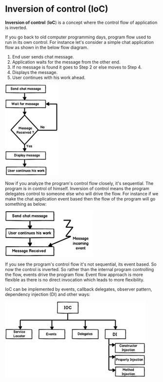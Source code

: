# Inversion of control (IoC)

**Inversion of control** (**IoC**) is a concept where the control flow of application is inverted.

If you go back to old computer programming days, program flow used to run in its own control. For instance let's consider a simple chat application flow as shown in the below flow diagram.

1. End user sends chat message.
2. Application waits for the message from the other end.
3. If no message is found it goes to Step 2 or else moves to Step 4.
4. Displays the message.
5. User continues with his work ahead.

<img src="01.jpg" height="300"/>

Now if you analyze the program's control flow closely, it's sequential. The program is in control of himself. Inversion of control means the program delegates control to someone else who will drive the flow. For instance if we make the chat application event based then the flow of the program will go something as below:

<img src="02.jpg" height="150"/>

If you see the program's control flow it's not sequential, its event based. So now the control is inverted. So rather than the internal program controlling the flow, events drive the program flow. Event flow approach is more flexible as there is no direct invocation which leads to more flexibility.

IoC can be implemented by events, callback delegates, observer pattern, dependency injection (DI) and other ways:

<img src="03.jpg" height="250"/>